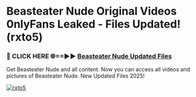 # Beasteater Nude Original Videos 0nlyFans Leaked - Files Updated! (rxto5)

<h3>🔴 CLICK HERE 🌐==►► <a href="https://tinyurl.com/yc6ubb5a" rel="nofollow">Beasteater Nude Updated Files</a></h3>

Get Beasteater Nude and all content. Now you can access all videos and pictures of Beasteater Nude. New Updated Files 2025!

[![rxto5](https://i.imgur.com/7eu0CRL.gif)](https://tinyurl.com/yc6ubb5a)
